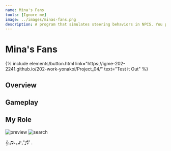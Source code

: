 ```yaml
---
name: Mina's Fans
tools: [Ignore me]
image: ../images/minas-fans.png
description: A program that simulates steering behaviors in NPCS. You play as an idol named Mina, who is a renowned genius in the entertainment industry! But with great fame comes great responsibility...
---
```

# Mina's Fans

<p class="text-center">
{% include elements/button.html link="https://igme-202-2241.github.io/202-work-yonakoi/Project_04/" text="Test it Out" %}
</p>

## Overview


## Gameplay


## My Role




![preview](https://www.sketchappsources.com/resources/source-image/we-were-soldiers-landing-page-dbruggisser.jpg)
![search](https://www.sketchappsources.com/resources/source-image/microsoft-windows-10-virtual-keyboard-diogo-sousa.png)

𝄞:♫⋆｡♪₊˚♬ﾟ.
